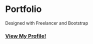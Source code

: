# Portfolio 
Designed with Freelancer and Bootstrap

### [View My Profile!](http://junlee7.cafe24.com)